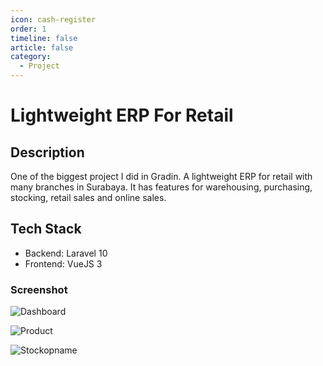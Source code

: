 ```yaml
---
icon: cash-register
order: 1
timeline: false
article: false
category:
  - Project
---
```


# Lightweight ERP For Retail

## Description

One of the biggest project I did in Gradin. A lightweight ERP for retail with many branches in Surabaya. It has features for warehousing, purchasing, stocking, retail sales and online sales.

## Tech Stack

- Backend: Laravel 10
- Frontend: VueJS 3

### Screenshot

![Dashboard](/assets/images/erp-1.png)

![Product](/assets/images/erp-2.png)

![Stockopname](/assets/images/erp-3.png)